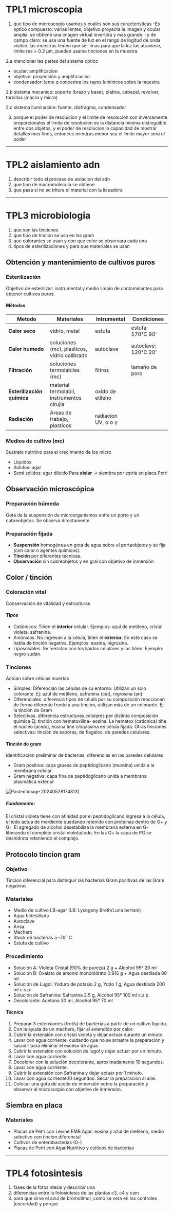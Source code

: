 # TPL1 microscopia
1. que tipo de microscopio usamos y cuales son sus caracteristicas
-Es optico compuesto: varias lentes, objetivo proyecta la imagen y ocular amplia. se obtiene una imagen virtual invertida y mas grande.
-y de campo claro: se usa una fuente de luz en el rango de logitud de onda visible. las muestras tienen que ser finas para que la luz las atraviese, limite res = 0.2 μm, pueden usarse tinciones en la muestra.

2.a mencionar las partes del sistema optico
- ocular: amplificacion
- objetivo: proyección y amplificación
- condensador: lente q concentra los rayos luminicos sobre la muestra

2.b sistema mecanico: soporte (brazo y base), platina, cabezal, revolver, tornillos (macro y micro)

2.c sistema iluminacion: fuente, diafragma, condensador

3. porque el poder de resolucion y el limite de resolucion son inversamente proporcionales
el limite de resolucion es la distancia minima distinguible entre dos objetos, y el poder de resolucion la capacidad de mostrar detalles mas finos, entonces mientras menor sea el limite mayor sera el poder

-----------

# TPL2 aislamiento adn
1. describir todo el proceso de aislacion del adn
2. que tipo de macromolecula se obtiene
3. que pasa si no se tritura el material con la licuadora

-----------------
# TPL3 microbiologia
1. que son las tinciones
2. que tipo de tincion se usa en las gram
3. que colorantes se usan y con que color se observara cada una
4. tipos de esterilizaciones y para que materiales se usan
## Obtención y mantenimiento de cultivos puros
### Esterilización
Objetivo de esterilizar: instrumental y medio limpio de contaminantes para obtener cultivos puros.
#### Métodos

| Metodo                     | Materiales                                   | Intrumental         | Condiciones          |
| -------------------------- | -------------------------------------------- | ------------------- | -------------------- |
| **Calor seco**             | vidrio, metal                                | estufa              | estufa: 170°C 90'    |
| **Calor humedo**           | soluciones (mc), plasticos, vidrio calibrado | autoclave           | autoclave: 120°C 20' |
| **Filtración**             | soluciones termolábiles (mc)                 | filtros             | tamaño de poro       |
| **Esterilización química** | material termolabil, instrumentos cirujia    | oxido de etileno    |                      |
| **Radiación**              | Areas de trabajo, plasticos                  | radiacion UV, α o γ |                      |

### Medios de cultivo (mc)
Sustrato nutritivo para el crecimiento de los micro
- Liquidos
- Solidos: agar
- Semi solidos: agar diluido
Para **aislar** ->  siembra por estría en placa Petri

## Observación microscópica
### Preparación húmeda
Gota de la suspensión de microorganismos entre un porta y un cubreobjetos. Se observa directamente.
### Preparación fijada
- **Suspensión** homogénea en gota de agua sobre el portaobjetos y se fija (con calor o agentes químicos). 
- **Tinción** por diferentes técnicas. 
- **Observación** sin cubreobjetos y en gral con objetivo de inmersión

## Color / tinción
### Coloración vital
Conservación de vitalidad y estructuras 
#### Tipos
- Catiónicos: Tiñen el **interior** celular. Ejemplos: azul de metileno, cristal violeta, safranina.
- Aniónicos. No ingresan a la célula, tiñen el **exterior**. En este caso se habla de tinción negativa. Ejemplos: eosina, nigrosina.
- Liposolubles. Se mezclan con los lípidos celulares y los tiñen. Ejemplo: negro sudán.
### Tinciones
Actúan sobre células muertas
- Simples: Diferencian las células de su entorno.
	Utilizan un solo colorante. Ej: azul de metileno, safranina (cat), nigrosina (an).
- Diferenciales: diferencia tipos de célula por su composición 
	reaccionan de forma diferente frente a una tinción, utilizan más de un colorante. Ej: la tinción de Gram
- Selectivas. diferencia estructuras celulares por distinta composición química
	Ej: tinción con hematoxilina- eosina. La hematox (cationica) tiñe el núcleo (acido), eosina tiñe citoplasma en célula fijada. 
	Otras tinciones selectivas: tinción de esporas, de flagelos, de paredes celulares.

#### Tinción de gram
Identificación preliminar de bacterias, diferencias en las paredes celulares
- Gram positiva: capa gruesa de peptidoglicano (mureina) unida a la membrana celular
- Gram negativa: capa fina de peptidoglicano unida a membrana plasmática exterior 

![Pasted image 20240528174813](gram.png)|
##### Fundamento:
El cristal violeta tiene con afinidad por el peptidoglicano ingresa a la célula, el iodo actua de mordiente quedando retenido con proteinas dentro de G+ y G-. 
El agregado de alcohol desetabiliza la membrana externa en G- liberando el complejo cristal violeta/iodo. En las G+ la capa de PG se deshidrata reteniendo el complejo.

## Protocolo tincion gram
### Objetivo
Tincion diferencial para distinguir las bacterias Gram positivas de las Gram negativas
### Materiales
- Medio de cultivo LB-agar (LB: Lysogeny Broth/Luria bertani)
- Agua bidestilada
- Autoclave
- Ansa
- Mechero
- Stock de bacterias a -70° C
- Estufa de cultivo
### Procedimiento
- Solución A: Violeta Cristal (90% de pureza) 2 g + Alcohol 95° 20 ml
- Solución B: Oxalato de amonio monohidrato 0.916 g + Agua destilada 80 ml
- Solución de Lugol: Yoduro de potasio 2 g, Yodo 1 g, Agua destilada 200 ml c.s.p.
- Solución de Safranina: Safranina 2.5 g, Alcohol 95° 100 ml c.s.p.
- Decolorante: Acetona 30 ml, Alcohol 95° 70 ml
#### Técnica
1. Preparar 3 extensiones (frotis) de bacterias a partir de un cultivo líquido.
2. Con la ayuda de un mechero, fijar el extendido por calor.
3. Cubrir la extensión con cristal violeta y dejar actuar durante un minuto.
4. Lavar con agua corriente, cuidando que no se arrastre la preparación y sacudir para eliminar el exceso de agua.
5. Cubrir la extensión con solución de lugol y dejar actuar por un minuto.
6. Lavar con agua corriente.
7. Decolorar con la solución decolorante, aproximadamente 10 segundos.
8. Lavar con agua corriente.
9. Cubrir la extensión con Safranina y dejar actuar por 1 minuto.
10. Lavar con agua corriente.10 segundos. Secar la preparación al aire.
11. Colocar una gota de aceite de inmersión sobre la preparación y observar al microscopio
con objetivo de inmersión.

## Siembra en placa
### Materiales
- Placas de Petri con Levine EMB Agar: eosina y azul de metileno, medio selectivo con tincion diferencial
- Cultivos de enterobacterias (G-)
- Placas de Petri con Agar Nutritivo y cultivos de bacterias




-------------
# TPL4 fotosintesis

1. fases de la fotosintesis y describir una
2. diferencias entre la fotosintesis de las plantas c3, c4 y cam
3. para que sirve el azul de bromotimol, como se vera en los controles (oscuridad) y porque
